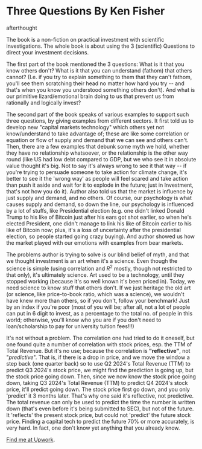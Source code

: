 # Three Questions By Ken Fisher
afterthought

The book is a non-fiction on practical investment with scientific investigations. The whole book is about using the 3 (scientific) Questions to direct your investment decisions. 

The first part of the book mentioned the 3 questions: What is it that you know others don't? What is it that you can understand (fathom) that others cannot? (I.e. if you try to explain something to them that they can't fathom, you'll see them scratching their head no matter how hard you try -- and that's when you know you understood something others don't). And what is our primitive lizard/emotional brain doing to us that prevent us from rationally and logically invest? 

The second part of the book speaks of various examples to support such three questions, by giving examples from different sectors. It first told us to develop new "capital markets technology" which others yet not know/understand to take advantage of; these are like some correlation or equation or flow of supply and demand that we can see and others can't. Then, there are a few examples that debunk some myth we hold, whether they have no relationship whatsoever, or the relationship is the other way round (like US had low debt compared to GDP, but we who see it in absolute value thought it's big. Not to say it's always wrong to see it that way -- if you're trying to persuade someone to take action for climate change, it's better to see it the 'wrong way' as people will feel scared and take action than push it aside and wait for it to explode in the future; just in Investment, that's not how you do it). Author also told us that the market is influence by just supply and demand, and no others. Of course, our psychology is what causes supply and demand, so down the line, our psychology is influenced by a lot of stuffs, like Presidential election (e.g. one didn't linked Donald Trump to his like of Bitcoin just after his ears got shot earlier, so when he's elected President, one didn't manage to link his like of Bitcoin earlier to his like of Bitcoin now; plus, it's a loss of uncertainty after the presidential election, so people started going crazy buying). And author showed us how the market played with our emotions with examples from bear markets. 

The problems author is trying to solve is our blind belief of myth, and that we thought investment is an art when it's a science. Even though the science is simple (using correlation and $R^2$ mostly, though not restricted to that only), it's ultimately science. Art used to be a technology, until they stopped working (because it's so well known it's been priced in). Today, we need science to know stuff that others don't. If we just heritage the old art (or science, like price-to-book ratio, which was a science), we wouldn't have knew more than others, so if you don't, follow your benchmark! Just by an index if you're poor (most of you will be; after all, not a lot of people can put in 6 digit to invest, as a percentage to the total no. of people in this world; otherwise, you'll know who you are if you don't need to loan/scholarship to pay for university tuition fees!!!)

It's not without a problem. The correlation one had tried to do it oneself, but one found quite a number of correlation with stock prices, esp. the TTM of Total Revenue. But it's no use; because the correlation is **"reflective"**, not "_predictive_". That is, if there is a drop in price, and we move the window a step back (one quarter back) so to use Q2 2024's Total Revenue (TTM) to predict Q3 2024's stock price, we might find the prediction is going up, but the stock price going down. Then, since we now know the stock price going down, taking Q3 2024's Total Revenue (TTM) to predict Q4 2024's stock price, it'll predict going down. The stock price first go down, and you only 'predict' it 3 months later. That's why one said it's reflective, not predictive. The total revenue can only be used to predict the time the number is written down (that's even before it's being submitted to SEC), but not of the future. It 'reflects' the present stock price, but could not 'predict' the future stock price. Finding a capital tech to predict the future 70% or more accurately, is very hard. In fact, one don't know yet anything that you already know. 

[Find me at Upwork](https://www.upwork.com/freelancers/~011a1c60f09fff5f90?mp_source=share). 